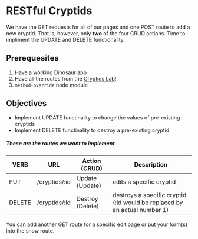 # RESTful Cryptids

We have the GET requests for all of our pages and one POST route to add a new cryptid. That is, however, only __two__ of the four CRUD actions. Time to impliment the UPDATE and DELETE functionality.

## Prerequesites

1. Have a working Dinosaur app
2. Have all the routes from the [Cryptids Lab](./readme.md)!
3. `method-override` node module

## Objectives
* Implement UPDATE functinality to change the values of pre-existing cryptids
* Implement DELETE functinality to destroy a pre-existing cryptid

##### These are the routes we want to implement
| VERB | URL | Action (CRUD) | Description |
|------|-----|---------------|-------------|
| PUT | /cryptids/:id | Update (Update) | edits a specific cryptid |
| DELETE | /cryptids/:id | Destroy (Delete) | destroys a specific cryptid (:id would be replaced by an actual number 1) |

You can add another GET route for a specific edit page or put your form(s) into the show route.